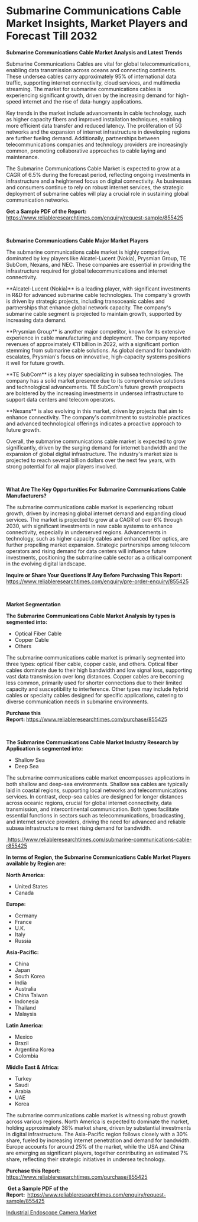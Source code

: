 <p><h1>Submarine Communications Cable Market Insights, Market Players and Forecast Till 2032</h1></p><p><strong>Submarine Communications Cable Market Analysis and Latest Trends</strong></p>
<p><p>Submarine Communications Cables are vital for global telecommunications, enabling data transmission across oceans and connecting continents. These undersea cables carry approximately 95% of international data traffic, supporting internet connectivity, cloud services, and multimedia streaming. The market for submarine communications cables is experiencing significant growth, driven by the increasing demand for high-speed internet and the rise of data-hungry applications.</p><p>Key trends in the market include advancements in cable technology, such as higher capacity fibers and improved installation techniques, enabling more efficient data transfer and reduced latency. The proliferation of 5G networks and the expansion of internet infrastructure in developing regions are further fueling demand. Additionally, partnerships between telecommunications companies and technology providers are increasingly common, promoting collaborative approaches to cable laying and maintenance.</p><p>The Submarine Communications Cable Market is expected to grow at a CAGR of 6.5% during the forecast period, reflecting ongoing investments in infrastructure and a heightened focus on digital connectivity. As businesses and consumers continue to rely on robust internet services, the strategic deployment of submarine cables will play a crucial role in sustaining global communication networks.</p></p>
<p><strong>Get a Sample PDF of the Report:&nbsp;</strong> <a href="https://www.reliableresearchtimes.com/enquiry/request-sample/855425?utm_campaign=2325&utm_medium=2&utm_source=Github&utm_content=ia&utm_term=20022025&utm_id=submarine-communications-cable">https://www.reliableresearchtimes.com/enquiry/request-sample/855425</a></p>
<p>&nbsp;</p>
<p><strong>Submarine Communications Cable Major Market Players</strong></p>
<p><p>The submarine communications cable market is highly competitive, dominated by key players like Alcatel-Lucent (Nokia), Prysmian Group, TE SubCom, Nexans, and NEC. These companies are essential in providing the infrastructure required for global telecommunications and internet connectivity.</p><p>**Alcatel-Lucent (Nokia)** is a leading player, with significant investments in R&D for advanced submarine cable technologies. The company's growth is driven by strategic projects, including transoceanic cables and partnerships that enhance global network capacity. The company's submarine cable segment is projected to maintain growth, supported by increasing data demand.</p><p>**Prysmian Group** is another major competitor, known for its extensive experience in cable manufacturing and deployment. The company reported revenues of approximately €11 billion in 2022, with a significant portion stemming from submarine cable solutions. As global demand for bandwidth escalates, Prysmian's focus on innovative, high-capacity systems positions it well for future growth.</p><p>**TE SubCom** is a key player specializing in subsea technologies. The company has a solid market presence due to its comprehensive solutions and technological advancements. TE SubCom's future growth prospects are bolstered by the increasing investments in undersea infrastructure to support data centers and telecom operators.</p><p>**Nexans** is also evolving in this market, driven by projects that aim to enhance connectivity. The company's commitment to sustainable practices and advanced technological offerings indicates a proactive approach to future growth.</p><p>Overall, the submarine communications cable market is expected to grow significantly, driven by the surging demand for internet bandwidth and the expansion of global digital infrastructure. The industry's market size is projected to reach several billion dollars over the next few years, with strong potential for all major players involved.</p></p>
<p>&nbsp;</p>
<p><strong>What Are The Key Opportunities For Submarine Communications Cable Manufacturers?</strong></p>
<p><p>The submarine communications cable market is experiencing robust growth, driven by increasing global internet demand and expanding cloud services. The market is projected to grow at a CAGR of over 6% through 2030, with significant investments in new cable systems to enhance connectivity, especially in underserved regions. Advancements in technology, such as higher capacity cables and enhanced fiber optics, are further propelling market expansion. Strategic partnerships among telecom operators and rising demand for data centers will influence future investments, positioning the submarine cable sector as a critical component in the evolving digital landscape.</p></p>
<p><strong>Inquire or Share Your Questions If Any Before Purchasing This Report:</strong> <a href="https://www.reliableresearchtimes.com/enquiry/pre-order-enquiry/855425?utm_campaign=2325&utm_medium=2&utm_source=Github&utm_content=ia&utm_term=20022025&utm_id=submarine-communications-cable">https://www.reliableresearchtimes.com/enquiry/pre-order-enquiry/855425</a></p>
<p>&nbsp;</p>
<p><strong>Market Segmentation</strong></p>
<p><strong>The Submarine Communications Cable Market Analysis by types is segmented into:</strong></p>
<p><ul><li>Optical Fiber Cable</li><li>Copper Cable</li><li>Others</li></ul></p>
<p><p>The submarine communications cable market is primarily segmented into three types: optical fiber cable, copper cable, and others. Optical fiber cables dominate due to their high bandwidth and low signal loss, supporting vast data transmission over long distances. Copper cables are becoming less common, primarily used for shorter connections due to their limited capacity and susceptibility to interference. Other types may include hybrid cables or specialty cables designed for specific applications, catering to diverse communication needs in submarine environments.</p></p>
<p><strong>Purchase this Report:&nbsp;</strong><a href="https://www.reliableresearchtimes.com/purchase/855425?utm_campaign=2325&utm_medium=2&utm_source=Github&utm_content=ia&utm_term=20022025&utm_id=submarine-communications-cable">https://www.reliableresearchtimes.com/purchase/855425</a></p>
<p>&nbsp;</p>
<p><strong>The Submarine Communications Cable Market Industry Research by Application is segmented into:</strong></p>
<p><ul><li>Shallow Sea</li><li>Deep Sea</li></ul></p>
<p><p>The submarine communications cable market encompasses applications in both shallow and deep-sea environments. Shallow sea cables are typically laid in coastal regions, supporting local networks and telecommunications services. In contrast, deep-sea cables are designed for longer distances across oceanic regions, crucial for global internet connectivity, data transmission, and intercontinental communication. Both types facilitate essential functions in sectors such as telecommunications, broadcasting, and internet service providers, driving the need for advanced and reliable subsea infrastructure to meet rising demand for bandwidth.</p></p>
<p><a href="https://www.reliableresearchtimes.com/submarine-communications-cable-r855425?utm_campaign=2325&utm_medium=2&utm_source=Github&utm_content=ia&utm_term=20022025&utm_id=submarine-communications-cable">&nbsp;https://www.reliableresearchtimes.com/submarine-communications-cable-r855425</a></p>
<p><strong>In terms of Region, the Submarine Communications Cable Market Players available by Region are:</strong></p>
<p>
    <p> <strong> North America: </strong>
        <ul>
            <li>United States</li>
            <li>Canada</li>
        </ul>
        </p> 
    <p> <strong> Europe: </strong>
        <ul>
            <li>Germany</li>
            <li>France</li>
            <li>U.K.</li>
            <li>Italy</li>
            <li>Russia</li>
        </ul>
        </p> 
    <p> <strong> Asia-Pacific: </strong>
        <ul>
            <li>China</li>
            <li>Japan</li>
            <li>South Korea</li>
            <li>India</li>
            <li>Australia</li>
            <li>China Taiwan</li>
            <li>Indonesia</li>
            <li>Thailand</li>
            <li>Malaysia</li>
        </ul>
        </p> 
    <p> <strong> Latin America: </strong>
        <ul>
            <li>Mexico</li>
            <li>Brazil</li>
            <li>Argentina Korea</li>
            <li>Colombia</li>
        </ul>
        </p> 
    <p> <strong> Middle East & Africa: </strong>
        <ul>
            <li>Turkey</li>
            <li>Saudi</li>
            <li>Arabia</li>
            <li>UAE</li>
            <li>Korea</li>
        </ul>
    </p>
    </p>
<p><p>The submarine communications cable market is witnessing robust growth across various regions. North America is expected to dominate the market, holding approximately 38% market share, driven by substantial investments in digital infrastructure. The Asia-Pacific region follows closely with a 30% share, fueled by increasing internet penetration and demand for bandwidth. Europe accounts for around 25% of the market, while the USA and China are emerging as significant players, together contributing an estimated 7% share, reflecting their strategic initiatives in undersea technology.</p></p>
<p><strong>Purchase this Report: </strong><a href="https://www.reliableresearchtimes.com/purchase/855425?utm_campaign=2325&utm_medium=2&utm_source=Github&utm_content=ia&utm_term=20022025&utm_id=submarine-communications-cable">https://www.reliableresearchtimes.com/purchase/855425</a></p>
<p>&nbsp;<strong>Get a Sample PDF of the Report:&nbsp;&nbsp;</strong><a href="https://www.reliableresearchtimes.com/enquiry/request-sample/855425?utm_campaign=2325&utm_medium=2&utm_source=Github&utm_content=ia&utm_term=20022025&utm_id=submarine-communications-cable">https://www.reliableresearchtimes.com/enquiry/request-sample/855425</a></p>
<p><strong></strong></p>
<p><p><a href="https://github.com/tamiaknaub6/Market-Research-Report-List-1/blob/main/industrial-endoscope-camera-market.md?utm_campaign=2325&utm_medium=2&utm_source=Github&utm_content=ia&utm_term=20022025&utm_id=submarine-communications-cable">Industrial Endoscope Camera Market</a></p></p>